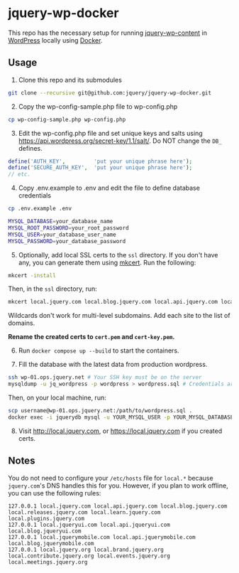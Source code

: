 # jquery-wp-docker

This repo has the necessary setup for running [jquery-wp-content](https://github.com/jquery/jquery-wp-content) in [WordPress](https://wordpress.com/) locally using [Docker](https://www.docker.com/).

## Usage

1. Clone this repo and its submodules

```sh
git clone --recursive git@github.com:jquery/jquery-wp-docker.git
```

2. Copy the wp-config-sample.php file to wp-config.php

```sh
cp wp-config-sample.php wp-config.php
```

3. Edit the wp-config.php file and set unique keys and salts using https://api.wordpress.org/secret-key/1.1/salt/. Do NOT change the `DB_` defines.

```php
define('AUTH_KEY',         'put your unique phrase here');
define('SECURE_AUTH_KEY',  'put your unique phrase here');
// etc.
```

4. Copy .env.example to .env and edit the file to define database credentials

```sh
cp .env.example .env
```

```sh
MYSQL_DATABASE=your_database_name
MYSQL_ROOT_PASSWORD=your_root_password
MYSQL_USER=your_database_user_name
MYSQL_PASSWORD=your_database_password
```

5. Optionally, add local SSL certs to the `ssl` directory. If you don't have any, you can generate them using [mkcert](https://github.com/FiloSottile/mkcert). Run the following:

```sh
mkcert -install
```

Then, in the `ssl` directory, run:

```sh
mkcert local.jquery.com local.blog.jquery.com local.api.jquery.com local.plugins.jquery.com local.learn.jquery.com local.jqueryui.com local.blog.jqueryui.com local.api.jqueryui.com local.jquerymobile.com local.api.jquerymobile.com local.jquery.org local.events.jquery.org local.brand.jquery.org local.contribute.jquery.org local.meetings.jquery.org local.releases.jquery.com
```

Wildcards don't work for multi-level subdomains. Add each site to the list of domains.

**Rename the created certs to `cert.pem` and `cert-key.pem`.**

6. Run `docker compose up --build` to start the containers.

7. Fill the database with the latest data from production wordpress.

```sh
ssh wp-01.ops.jquery.net # Your SSH key must be on the server
mysqldump -u jq_wordpress -p wordpress > wordpress.sql # Credentials are in the vault
```

Then, on your local machine, run:

```sh
scp username@wp-01.ops.jquery.net:/path/to/wordpress.sql .
docker exec -i jquerydb mysql -u YOUR_MYSQL_USER -p YOUR_MYSQL_DATABASE < wordpress.sql
```

8. Visit http://local.jquery.com, or https://local.jquery.com if you created certs.

## Notes

You do not need to configure your `/etc/hosts` file for `local.*` because `jquery.com`'s DNS handles this for you. However, if you plan to work offline, you can use the following rules:

```
127.0.0.1 local.jquery.com local.api.jquery.com local.blog.jquery.com local.releases.jquery.com local.learn.jquery.com local.plugins.jquery.com
127.0.0.1 local.jqueryui.com local.api.jqueryui.com local.blog.jqueryui.com
127.0.0.1 local.jquerymobile.com local.api.jquerymobile.com local.blog.jquerymobile.com
127.0.0.1 local.jquery.org local.brand.jquery.org local.contribute.jquery.org local.events.jquery.org local.meetings.jquery.org
```
